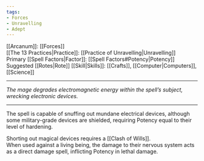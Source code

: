 ```yaml
---
tags:
- Forces
- Unravelling
- Adept
---
```


[[Arcanum]]: [[Forces]]\
[[The 13 Practices|Practice]]: [[Practice of Unravelling|Unravelling]]\
Primary [[Spell Factors|Factor]]: [[Spell Factors#Potency|Potency]]\
Suggested [[Rotes|Rote]] [[Skill|Skills]]: [[Crafts]], [[Computer|Computers]], [[Science]]

---

_The mage degrades electromagnetic energy within the spell’s subject, wrecking electronic devices._

---

The spell is capable of snuffing out mundane electrical devices, although some military-grade devices are shielded, requiring Potency equal to their level of hardening.

Shorting out magical devices requires a [[Clash of Wills]].\
When used against a living being, the damage to their nervous system acts as a direct damage spell, inflicting Potency in lethal damage.